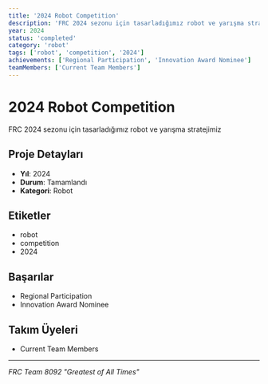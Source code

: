 ```yaml
---
title: '2024 Robot Competition'
description: 'FRC 2024 sezonu için tasarladığımız robot ve yarışma stratejimiz'
year: 2024
status: 'completed'
category: 'robot'
tags: ['robot', 'competition', '2024']
achievements: ['Regional Participation', 'Innovation Award Nominee']
teamMembers: ['Current Team Members']
---
```


# 2024 Robot Competition

FRC 2024 sezonu için tasarladığımız robot ve yarışma stratejimiz

## Proje Detayları

- **Yıl**: 2024
- **Durum**: Tamamlandı
- **Kategori**: Robot

## Etiketler

- robot
- competition
- 2024

## Başarılar

- Regional Participation
- Innovation Award Nominee

## Takım Üyeleri

- Current Team Members

---

_FRC Team 8092 "Greatest of All Times"_
